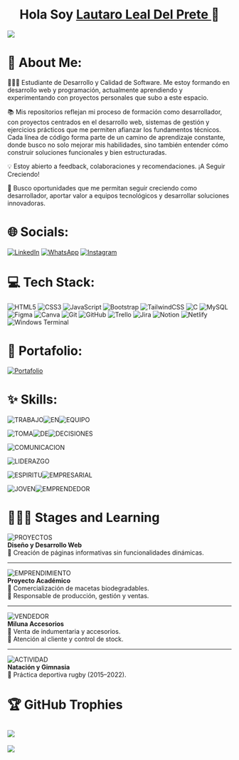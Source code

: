 <div align="center">
  <h1 align> Hola Soy <a href="https://www.linkedin.com/in/lauldp"> Lautaro Leal Del Prete </a>👋 </h1>
   <!-- <img src="Hey.gif" width="45" height="35" alt="Hey Icon"/> GIF CON MOVIMIENTO --> 
</div>
<img src="https://i.ibb.co/zTN5WgQX/LLDP-Horizontal.png">

# 💫 About Me:

👨🏻‍🎓 Estudiante de Desarrollo y Calidad de Software. Me estoy formando en desarrollo web y programación, actualmente aprendiendo y experimentando con proyectos personales que subo a este espacio. <br>

📚 Mis repositorios reflejan mi proceso de formación como desarrollador, con proyectos centrados en el desarrollo web, sistemas de gestión y ejercicios prácticos que me permiten afianzar los fundamentos técnicos. Cada línea de código forma parte de un camino de aprendizaje constante, donde busco no solo mejorar mis habilidades, sino también entender cómo construir soluciones funcionales y bien estructuradas.
<br>

💡 Estoy abierto a feedback, colaboraciones y recomendaciones. ¡A Seguir Creciendo! 
<br>

🚀 Busco oportunidades que me permitan seguir creciendo como desarrollador, aportar valor a equipos tecnológicos y desarrollar soluciones innovadoras.

# 🌐 Socials:

[![LinkedIn](https://img.shields.io/badge/LinkedIn-%230077B5.svg?logo=linkedin&logoColor=white)](https://www.linkedin.com/in/lauldp)
[![WhatsApp](https://img.shields.io/badge/WhatsApp-%230077B5.svg?logo=whatsapp&logoColor=white&color=gren)](https://Wa.me/543813399463) 
[![Instagram](https://img.shields.io/badge/Instagram-%23E4405F.svg?logo=Instagram&logoColor=white&style=red)](https://www.instagram.com/lautaro_leall)

# 💻 Tech Stack:

![HTML5](https://img.shields.io/badge/html5-%23E34F26.svg?style=flat-square&logo=html5&logoColor=white) 
![CSS3](https://img.shields.io/badge/css3-%231572B6.svg?style=flat-square&logo=css3&logoColor=white) 
![JavaScript](https://img.shields.io/badge/javascript-%23323330.svg?style=flat-square&logo=javascript&logoColor=%23F7DF1E) 
![Bootstrap](https://img.shields.io/badge/bootstrap-%238511FA.svg?style=flat-square&logo=bootstrap&logoColor=white) 
![TailwindCSS](https://img.shields.io/badge/tailwindcss-%2338B2AC.svg?style=flat-square&logo=tailwind-css&logoColor=white) 
![C](https://img.shields.io/badge/c-%2300599C.svg?style=flat-square&logo=c&logoColor=white) 
![MySQL](https://img.shields.io/badge/mysql-4479A1.svg?style=flat-square&logo=mysql&logoColor=white) 
![Figma](https://img.shields.io/badge/figma-%23F24E1E.svg?style=flat-square&logo=figma&logoColor=white) 
![Canva](https://img.shields.io/badge/Canva-%2300C4CC.svg?style=flat-square&logo=Canva&logoColor=white) 
![Git](https://img.shields.io/badge/git-%23F05033.svg?style=flat-square&logo=git&logoColor=white) 
![GitHub](https://img.shields.io/badge/github-%23121011.svg?style=flat-square&logo=github&logoColor=white) 
![Trello](https://img.shields.io/badge/Trello-%23026AA7.svg?style=flat-square&logo=Trello&logoColor=white)
![Jira](https://img.shields.io/badge/jira-%230A0FFF.svg?style=flat-square&logo=jira&logoColor=white) 
![Notion](https://img.shields.io/badge/Notion-%23000000.svg?style=flat-square&logo=notion&logoColor=white) 
![Netlify](https://img.shields.io/badge/netlify-%23000000.svg?style=flat-square&logo=netlify&logoColor=#00C7B7) 
![Windows Terminal](https://img.shields.io/badge/Windows%20Terminal-%234D4D4D.svg?style=flat-square&logo=windows-terminal&logoColor=white) 

# 💼​ Portafolio:

[![Portafolio](https://img.shields.io/badge/PORTAFOLIO-P?style=for-the-badge&logo=codementor&logoColor=white&labelColor=Black&color=brown)](https://portafolio-lautaro-leal-del-prete.netlify.app/)

# ✨ Skills:

![TRABAJO](https://img.shields.io/badge/TRABAJO-AA?style=for-the-badge&logoColor=black&color=F9E79F)![EN](https://img.shields.io/badge/EN-AA?style=for-the-badge&logoColor=black&color=F9E79F)![EQUIPO](https://img.shields.io/badge/EQUIPO-AA?style=for-the-badge&logoColor=black&color=F9E79F)

![TOMA](https://img.shields.io/badge/TOMA-AA?style=for-the-badge&logoColor=black&color=F9E79F)![DE](https://img.shields.io/badge/DE-AA?style=for-the-badge&logoColor=black&color=F9E79F)![DECISIONES](https://img.shields.io/badge/DECISIONES-AA?style=for-the-badge&logoColor=black&color=F9E79F)

![COMUNICACION](https://img.shields.io/badge/COMUNICACION-AA?style=for-the-badge&logoColor=black&color=F9E79F)

![LIDERAZGO](https://img.shields.io/badge/LIDERAZGO-AA?style=for-the-badge&logoColor=black&color=F9E79F)

![ESPIRITU](https://img.shields.io/badge/ESPIRITU-AA?style=for-the-badge&logoColor=black&color=F9E79F)![EMPRESARIAL](https://img.shields.io/badge/EMPRESARIAL-AA?style=for-the-badge&logoColor=black&color=F9E79F)

![JOVEN](https://img.shields.io/badge/JOVEN-AA?style=for-the-badge&logoColor=black&color=F9E79F)![EMPRENDEDOR](https://img.shields.io/badge/EMPRENDEDOR-AA?style=for-the-badge&logoColor=black&color=F9E79F)

# 🧑🏻‍💼 Stages and Learning

![PROYECTOS](https://img.shields.io/badge/PROYECTOS-AA?style=for-the-badge&logoColor=black&color=AED6F1) <br>
**Diseño y Desarrollo Web**  <br>
🔹 Creación de páginas informativas sin funcionalidades dinámicas.
<br><hr>
![EMPRENDIMIENTO](https://img.shields.io/badge/EMPRENDIMIENTO-AA?style=for-the-badge&logoColor=black&color=AED6F1) <br>
**Proyecto Académico**  <br>
🔹 Comercialización de macetas biodegradables.<br>
🔹 Responsable de producción, gestión y ventas.
<br><hr>
![VENDEDOR](https://img.shields.io/badge/VENDEDOR-AA?style=for-the-badge&logoColor=black&color=AED6F1) <br>
**Miluna Accesorios**  <br>
🔹 Venta de indumentaria y accesorios.<br>
🔹 Atención al cliente y control de stock.
<br><hr>
![ACTIVIDAD](https://img.shields.io/badge/ACTIVIDAD%20DEPORTIVA-AA?style=for-the-badge&logoColor=black&color=AED6F1) <br>
**Natación y Gimnasia**  <br>
🔹 Práctica deportiva rugby (2015–2022).

# 🏆 GitHub Trophies

![](https://github-profile-trophy.vercel.app/?username=LautaroLeall&theme=radical&no-frame=false&no-bg=false&margin-w=4)
---
[![](https://visitcount.itsvg.in/api?id=LautaroLeall&icon=2&color=7)](https://visitcount.itsvg.in)
